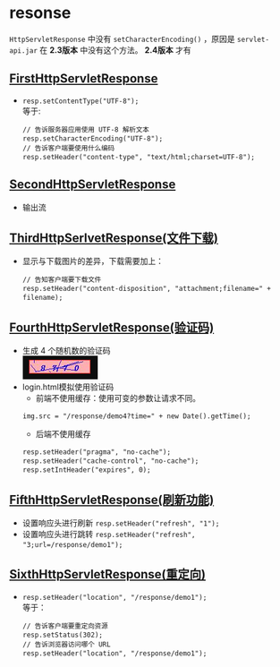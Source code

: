 # resonse
`HttpServletResponse` 中没有 `setCharacterEncoding()` ，原因是 `servlet-api.jar` 在 **2.3版本** 中没有这个方法。 **2.4版本** 才有
## [FirstHttpServletResponse](/request-response/response/src/main/java/org/lzn/FirstHttpServletResponse.java)
* `resp.setContentType("UTF-8");` <br/>
    等于:
    ```
    // 告诉服务器应用使用 UTF-8 解析文本
    resp.setCharacterEncoding("UTF-8");
    // 告诉客户端要使用什么编码
    resp.setHeader("content-type", "text/html;charset=UTF-8");
    ```
## [SecondHttpServletResponse](/request-response/response/src/main/java/org/lzn/SecondHttpServletResponse.java)
* 输出流
## [ThirdHttpSerlvetResponse(文件下载)](/request-response/response/src/main/java/org/lzn/ThirdHttpServletResponse.java)
* 显示与下载图片的差异，下载需要加上：
    ```
    // 告知客户端要下载文件
    resp.setHeader("content-disposition", "attachment;filename=" + filename);
    ```
## [FourthHttpServletResponse(验证码)](/request-response/response/src/main/java/org/lzn/FourthHttpServletResponse.java)
* 生成 4 个随机数的验证码<br/>
![验证码](../images/response/four.png)
* login.html模拟使用验证码
  * 前端不使用缓存：使用可变的参数让请求不同。<br>
  ```
  img.src = "/response/demo4?time=" + new Date().getTime();
  ``` 
  * 后端不使用缓存<br>
  ```
  resp.setHeader("pragma", "no-cache");
  resp.setHeader("cache-control", "no-cache");
  resp.setIntHeader("expires", 0);
  ```
## [FifthHttpServletResponse(刷新功能)](/request-response/response/src/main/java/org/lzn/FifthHttpServletResponse.java)
* 设置响应头进行刷新 `resp.setHeader("refresh", "1");` 
* 设置响应头进行跳转 `resp.setHeader("refresh", "3;url=/response/demo1");`
## [SixthHttpServletResponse(重定向)](/request-response/response/src/main/java/org/lzn/SixthHttpServletResponse.java)
* `resp.setHeader("location", "/response/demo1");`<br>
    等于：<br>
    ```
    // 告诉客户端要重定向资源
    resp.setStatus(302);
    // 告诉浏览器访问哪个 URL
    resp.setHeader("location", "/response/demo1");
    ```